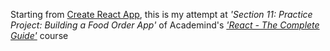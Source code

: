 Starting from [Create React App](https://github.com/facebook/create-react-app), this is my attempt at *'Section 11: Practice Project: Building a Food Order App'* of Academind's *['React - The Complete Guide'](https://acad.link/reactjs)* course
